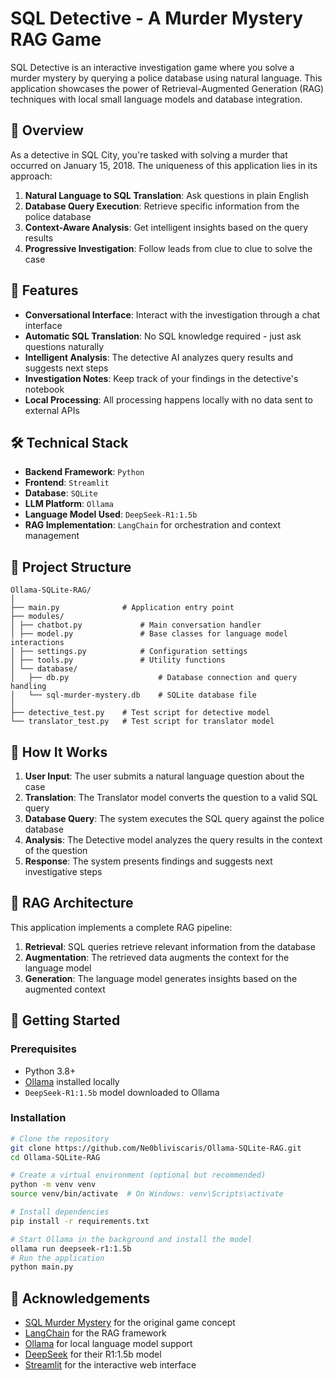 # SQL Detective - A Murder Mystery RAG Game

SQL Detective is an interactive investigation game where you solve a murder mystery by querying a police database using natural language. This application showcases the power of Retrieval-Augmented Generation (RAG) techniques with local small language models and database integration.

## 🔎 Overview

As a detective in SQL City, you're tasked with solving a murder that occurred on January 15, 2018. The uniqueness of this application lies in its approach:

1. **Natural Language to SQL Translation**: Ask questions in plain English
2. **Database Query Execution**: Retrieve specific information from the police database
3. **Context-Aware Analysis**: Get intelligent insights based on the query results
4. **Progressive Investigation**: Follow leads from clue to clue to solve the case

## 🚀 Features

- **Conversational Interface**: Interact with the investigation through a chat interface
- **Automatic SQL Translation**: No SQL knowledge required - just ask questions naturally
- **Intelligent Analysis**: The detective AI analyzes query results and suggests next steps
- **Investigation Notes**: Keep track of your findings in the detective's notebook
- **Local Processing**: All processing happens locally with no data sent to external APIs

## 🛠️ Technical Stack

- **Backend Framework**: `Python`
- **Frontend**: `Streamlit`
- **Database**: `SQLite`
- **LLM Platform**: `Ollama`
- **Language Model Used**: `DeepSeek-R1:1.5b`
- **RAG Implementation**: `LangChain` for orchestration and context management

## 📂 Project Structure
```
Ollama-SQLite-RAG/ 
│ 
├── main.py              # Application entry point 
├── modules/ 
│ ├── chatbot.py             # Main conversation handler
│ ├── model.py               # Base classes for language model interactions 
│ ├── settings.py            # Configuration settings 
│ ├── tools.py               # Utility functions 
│ └── database/ 
│   ├── db.py                    # Database connection and query handling 
│   └── sql-murder-mystery.db    # SQLite database file 
│ 
├── detective_test.py    # Test script for detective model 
└── translator_test.py   # Test script for translator model
```
## 🧠 How It Works

1. **User Input**: The user submits a natural language question about the case
2. **Translation**: The Translator model converts the question to a valid SQL query
3. **Database Query**: The system executes the SQL query against the police database
4. **Analysis**: The Detective model analyzes the query results in the context of the question
5. **Response**: The system presents findings and suggests next investigative steps

## 📖 RAG Architecture

This application implements a complete RAG pipeline:

1. **Retrieval**: SQL queries retrieve relevant information from the database
2. **Augmentation**: The retrieved data augments the context for the language model
3. **Generation**: The language model generates insights based on the augmented context

## 🚦 Getting Started

### Prerequisites
- Python 3.8+
- [Ollama](https://ollama.ai/) installed locally
- `DeepSeek-R1:1.5b` model downloaded to Ollama

### Installation

```bash
# Clone the repository
git clone https://github.com/Ne0bliviscaris/Ollama-SQLite-RAG.git
cd Ollama-SQLite-RAG

# Create a virtual environment (optional but recommended)
python -m venv venv
source venv/bin/activate  # On Windows: venv\Scripts\activate

# Install dependencies
pip install -r requirements.txt

# Start Ollama in the background and install the model
ollama run deepseek-r1:1.5b
# Run the application
python main.py
```

## 🙏 Acknowledgements

- [SQL Murder Mystery](https://github.com/NUKnightLab/sql-mysteries) for the original game concept
- [LangChain](https://langchain.com/) for the RAG framework
- [Ollama](https://ollama.ai/) for local language model support
- [DeepSeek](https://www.deepseek.com) for their R1:1.5b model
- [Streamlit](https://streamlit.io/) for the interactive web interface
